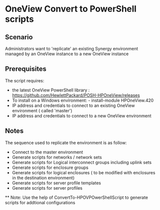 # OneView Convert to PowerShell scripts


## Scenario
Administrators want to 'replicate' an existing Synergy environment managed by an OneView instance to a new OneView instance 


## Prerequisites
The script requires:
   * the latest OneView PowerShell library : https://github.com/HewlettPackard/POSH-HPOneView/releases
   * To install on a Windows environment:
         - install-module HPOneView.420 
   * IP address and credentials to connect to an existing OneView environment ( called 'master')
   * IP address and credentials to connect to a new OneView environment


## Notes
The sequence used to replicate the environment is as follow:
   * Connect to the master environment
   * Generate scripts for networks / network sets
   * Generate scripts for Logical interconnect groups including uplink sets
   * Generate scripts for enclosure groups
   * Generate scripts for logical enclosures ( to be modified with enclosures in the destination environment)
   * Generate scripts for server profile templates
   * Generate scripts for server profiles

   ** Note: Use the help of ConvertTo-HPOVPOwerShellScript to generate scripts for addtional configurations
    
